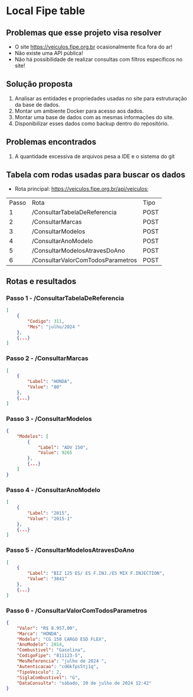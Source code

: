 # Local Fipe table

## Problemas que esse projeto visa resolver
* O site https://veiculos.fipe.org.br ocasionalmente fica fora do ar!
* Não existe uma API pública!
* Não há possibilidade de realizar consultas com filtros específicos no site!

## Solução proposta
1. Analisar as entidades e propriedades usadas no site para estruturação da base de dados.
2. Montar um ambiente Docker para acesso aos dados.
3. Montar uma base de dados com as mesmas informações do site.
4. Disponibilizar esses dados como backup dentro do repositório.

## Problemas encontrados
1. A quantidade excessiva de arquivos pesa a IDE e o sistema do git

## Tabela com rodas usadas para buscar os dados
* Rota principal: https://veiculos.fipe.org.br/api/veiculos;

<table>
    <tr>
        <td>Passo</td>
        <td>Rota</td>
        <td>Tipo</td>
    </tr>
    <tr>
        <td>1</td>
        <td>/ConsultarTabelaDeReferencia</td>
        <td>POST</td>
    </tr>
    <tr>
        <td>2</td>
        <td>/ConsultarMarcas</td>
        <td>POST</td>
    </tr>
    <tr>
        <td>3</td>
        <td>/ConsultarModelos</td>
        <td>POST</td>
    </tr>
    </tr>
        <td>4</td>
        <td>/ConsultarAnoModelo</td>
        <td>POST</td>
    </tr>
    </tr>
        <td>5</td>
        <td>/ConsultarModelosAtravesDoAno</td>
        <td>POST</td>
    </tr>
    </tr>
        <td>6</td>
        <td>/ConsultarValorComTodosParametros</td>
        <td>POST</td>
    </tr>
</table>

## Rotas e resultados
### Passo 1 - /ConsultarTabelaDeReferencia
```json
[
    {
        "Codigo": 311,
        "Mes": "julho/2024 "
    },
    {...}
]
```

### Passo 2 - /ConsultarMarcas
```json
[
    {
        "Label": "HONDA",
        "Value": "80"
    },
    {...}
]
```

### Passo 3 - /ConsultarModelos
```json
{
    "Modelos": [
        {
            "Label": "ADV 150",
            "Value": 9265
        },
        {...}
    ]
}
```

### Passo 4 - /ConsultarAnoModelo
```json
[
    {
        "Label": "2015",
        "Value": "2015-1"
    },
    {...}
]
```

### Passo 5 - /ConsultarModelosAtravesDoAno
```json
[
    {
        "Label": "BIZ 125 ES/ ES F.INJ./ES MIX F.INJECTION",
        "Value": "3841"
    },
    {...}
]
```

### Passo 6 - /ConsultarValorComTodosParametros
```json
{
    "Valor": "R$ 8.957,00",
    "Marca": "HONDA",
    "Modelo": "CG 150 CARGO ESD FLEX",
    "AnoModelo": 2014,
    "Combustivel": "Gasolina",
    "CodigoFipe": "811123-5",
    "MesReferencia": "julho de 2024 ",
    "Autenticacao": "cd6kfps5tj1q",
    "TipoVeiculo": 2,
    "SiglaCombustivel": "G",
    "DataConsulta": "sábado, 20 de julho de 2024 12:42"
}
```